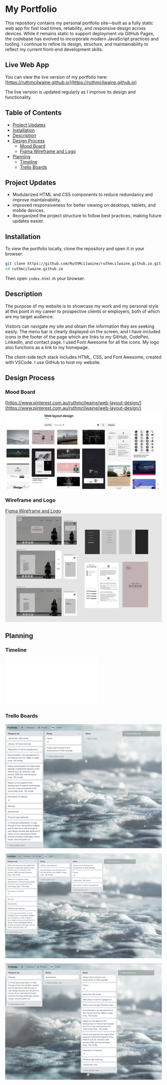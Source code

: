 
# My Portfolio

This repository contains my personal portfolio site—built as a fully static web app for fast load times, reliability, and responsive design across devices. While it remains static to support deployment via GitHub Pages, the codebase has evolved to incorporate modern JavaScript practices and tooling. I continue to refine its design, structure, and maintainability to reflect my current front-end development skills.

## Live Web App

You can view the live version of my portfolio here:  
[https://ruthmcilwaine.github.io](https://ruthmcilwaine.github.io)  

The live version is updated regularly as I improve its design and functionality.

## Table of Contents

- [Project Updates](#project-updates)
- [Installation](#installation)
- [Description](#description)
- [Design Process](#design-process)
  - [Mood Board](#mood-board)
  - [Figma Wireframe and Logo](#wireframe-and-logo)
- [Planning](#planning)
  - [Timeline](#timeline)
  - [Trello Boards](#trello-boards)

## Project Updates

- Modularized HTML and CSS components to reduce redundancy and improve maintainability.
- Improved responsiveness for better viewing on desktops, tablets, and mobile devices.
- Reorganized the project structure to follow best practices, making future updates easier.

## Installation

To view the portfolio locally, clone the repository and open it in your browser:

```bash
git clone https://github.com/RuthMcilwaine/ruthmcilwaine.github.io.git
cd ruthmcilwaine.github.io
```

Then open `index.html` in your browser.

## Description

The purpose of my website is to showcase my work and my personal style at this point in my career to prospective clients or employers, both of which are my target audience.

Visitors can navigate my site and obtain the information they are seeking easily. The menu bar is clearly displayed on the screen, and I have included icons in the footer of the page which are links to my GitHub, CodePen, LinkedIn, and contact page. I used Font Awesome for all the icons. My logo also functions as a link to my homepage.

The client-side tech stack includes HTML, CSS, and Font Awesome, created with VSCode. I use GitHub to host my website.

## Design Process

### Mood Board

[https://www.pinterest.com.au/ruthmcilwaine/web-layout-design/](https://www.pinterest.com.au/ruthmcilwaine/web-layout-design/)
![Mood Board Screenshot](/docs/Mood-Board-Pinterest.png "Mood Board")

### Wireframe and Logo

[Figma Wireframe and Logo](https://www.figma.com/file/Vvitn9WRrXujJoGNienDUL1E/Portfolio?node-id=0%3A1)
![Wireframe and Logo Screenshot](/docs/Figma-Wireframe-Logo.png "Wireframe and Logo")

## Planning

### Timeline

![Timeline](/docs/Timeline.pdf "Timeline")

### Trello Boards

![Trello Screenshot 1](/docs/Trello-1.png "Trello Screenshot 1")

![Trello Screenshot 2](/docs/Trello-2.png "Trello Screenshot 2")

![Trello Screenshot 3](/docs/Trello-3.png "Trello Screenshot 3")

